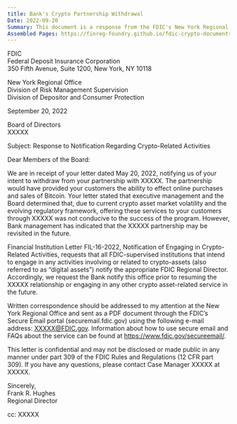 ```yaml
---
title: Bank's Crypto Partnership Withdrawal
Date: 2022-09-20
Summary: This document is a response from the FDIC's New York Regional Office to a bank's notification about withdrawing from a partnership with a company that would have provided customers the ability to purchase and sell Bitcoin. The bank cited crypto asset market volatility and evolving regulatory frameworks as reasons for withdrawal but indicated the partnership might be revisited. The FDIC acknowledges the notification and references FIL-16-2022, which requires FDIC-supervised institutions to notify the appropriate Regional Director about crypto-related activities. The FDIC requests that the bank notify the office prior to resuming the partnership or engaging in any other crypto asset-related services in the future, and provides instructions for submitting such notifications. (AI-generated)
Assembled Pages: https://finreg-foundry.github.io/fdic-crypto-documents//assets/assembled_pages/document_42409.pdf
---
```

FDIC  
Federal Deposit Insurance Corporation  
350 Fifth Avenue, Suite 1200, New York, NY 10118  

New York Regional Office  
Division of Risk Management Supervision  
Division of Depositor and Consumer Protection  

September 20, 2022  

Board of Directors  
XXXXX  

Subject: Response to Notification Regarding Crypto-Related Activities  

Dear Members of the Board:  

We are in receipt of your letter dated May 20, 2022, notifying us of your intent to withdraw from your partnership with XXXXX. The partnership would have provided your customers the ability to effect online purchases and sales of Bitcoin. Your letter stated that executive management and the Board determined that, due to current crypto asset market volatility and the evolving regulatory framework, offering these services to your customers through XXXXX was not conducive to the success of the program. However, Bank management has indicated that the XXXXX partnership may be revisited in the future.  

Financial Institution Letter FIL-16-2022, Notification of Engaging in Crypto-Related Activities, requests that all FDIC-supervised institutions that intend to engage in any activities involving or related to crypto-assets (also referred to as “digital assets”) notify the appropriate FDIC Regional Director. Accordingly, we request the Bank notify this office prior to resuming the XXXXX relationship or engaging in any other crypto asset-related service in the future.  

Written correspondence should be addressed to my attention at the New York Regional Office and sent as a PDF document through the FDIC’s Secure Email portal (securemail.fdic.gov) using the following e-mail address: XXXXX@FDIC.gov. Information about how to use secure email and FAQs about the service can be found at https://www.fdic.gov/secureemail/.  

This letter is confidential and may not be disclosed or made public in any manner under part 309 of the FDIC Rules and Regulations (12 CFR part 309). If you have any questions, please contact Case Manager XXXXX at XXXXX.  

Sincerely,  
Frank R. Hughes  
Regional Director  

cc: XXXXX